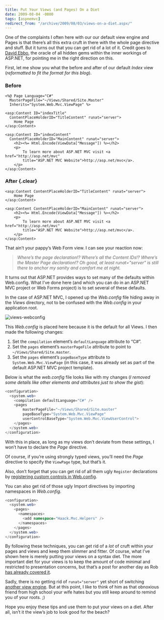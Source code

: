 ```yaml
---
title: Put Your Views (and Pages) On a Diet
date: 2009-08-04 -0800
tags: [aspnemvc]
redirect_from: "/archive/2009/08/03/views-on-a-diet.aspx/"
---
```


One of the complaints I often here with our our default view engine and
Pages is that there’s all this extra cruft in there with the whole page
directive and stuff. But it turns out that you can get rid of a lot of
it. Credit goes to [David
Ebbo](http://blogs.msdn.com/davidebb/ "David Ebbo"), the oracle of all
hidden gems within the inner workings of ASP.NET, for pointing me in the
right direction on this.

First, let me show you what the before and after of our default *Index*
view (*reformatted to fit the format for this blog*).

### Before

```aspx-cs
<%@ Page Language="C#" 
  MasterPageFile="~/Views/Shared/Site.Master" 
  Inherits="System.Web.Mvc.ViewPage" %>

<asp:Content ID="indexTitle" 
  ContentPlaceHolderID="TitleContent" runat="server">
    Home Page
</asp:Content>

<asp:Content ID="indexContent" 
  ContentPlaceHolderID="MainContent" runat="server">
    <h2><%= Html.Encode(ViewData["Message"]) %></h2>
    <p>
        To learn more about ASP.NET MVC visit <a href="http://asp.net/mvc" 
        title="ASP.NET MVC Website">http://asp.net/mvc</a>.
    </p>
</asp:Content>
```

### After {.clear}

```aspx-cs
<asp:Content ContentPlaceHolderID="TitleContent" runat="server">
    Home Page
</asp:Content>

<asp:Content ContentPlaceHolderID="MainContent" runat="server">
    <h2><%= Html.Encode(ViewData["Message"]) %></h2>
    <p>
        To learn more about ASP.NET MVC visit <a href="http://asp.net/mvc" 
        title="ASP.NET MVC Website">http://asp.net/mvc</a>.
    </p>
</asp:Content>
```

That ain’t your pappy’s Web Form view. I can see your reaction now:

> *Where’s the page declaration!? Where’s all the Content IDs!? Where’s
> the Master Page declaration!? Oh good, at least runat="server" is
> still there to anchor my sanity and comfort me at night.*

It turns out that ASP.NET provides ways to set many of the defaults
within Web.config. What I’ve done here (and which you can do in an
ASP.NET MVC project or Web Forms project) is to set several of these
defaults.

In the case of ASP.NET MVC, I opened up the *Web.config* file hiding
away in the *Views* directory, not to be confused with the *Web.config*
in your application root.

![views-webconfig](https://haacked.com/images/haacked_com/WindowsLiveWriter/PutYourViewsandPagesOnaDiet_F0BD/views-webconfig_3.png "views-webconfig")

This *Web.config* is placed here because it is the default for all
Views. I then made the following changes:

1.  Set the `compilation` element’s `defaultLanguage` attribute to
    “C\#”.
2.  Set the `pages` element’s `masterPageFile` attribute to point to
    `~/Views/Shared/Site.master`.
3.  Set the `pages` element’s `pageBaseType` attribute to
    `System.Web.Mvc.ViewPage` (in this case, it was already set as part
    of the default ASP.NET MVC project template).

Below is what the *web.config* file looks like with my changes (*I
removed some details like other elements and attributes just to show the
gist*):

```csharp
<configuration>
  <system.web>
    <compilation defaultLanguage="C#" />
    <pages
        masterPageFile="~/Views/Shared/Site.master"
        pageBaseType="System.Web.Mvc.ViewPage"
        userControlBaseType="System.Web.Mvc.ViewUserControl">
    </pages>
  </system.web>
</configuration>
```

With this in place, as long as my views don’t deviate from these
settings, I won’t have to declare the *Page* directive.

Of course, if you’re using strongly typed views, you’ll need the *Page*
directive to specify the `ViewPage` type, but that’s it.

Also, don’t forget that you can get rid of all them ugly `Register`
declarations by [registering custom controls in
Web.config](https://haacked.com/archive/2006/11/14/Register_Custom_Controls_In_Web.config.aspx "Register custom controls").

You can also get rid of those ugly Import directives by importing
namespaces in *Web.config*.

```csharp
<configuration>
  <system.web>
    <pages>
      <namespaces>
        <add namespace="Haack.Mvc.Helpers" />
      </namespaces>
    </pages>
  </system.web>
</configuration>
```

By following these techniques, you can get rid of a *lot* of cruft
within your pages and views and keep them slimmer and fitter. Of course,
what I’ve shown here is merely putting your views on a syntax diet. The
more important diet for your views is to keep the amount of code minimal
and restricted to presentation concerns, but that’s a post for another
day as Rob [has already covered
it](http://blog.wekeroad.com/blog/asp-net-mvc-avoiding-tag-soup/ "Avoiding Tag Soup").

Sadly, there is no getting rid of `runat="server"` yet short of
switching [another view
engine](https://haacked.com/archive/2008/12/08/asp.net-mvc-northwind-demo-using-the-spark-view-engine.aspx "Northwind on Spark").
But at this point, I like to think of him as that obnoxious friend from
high school your wife hates but you still keep around to remind you of
your roots. ;)

Hope you enjoy these tips and use them to put your views on a diet.
After all, isn’t it the view’s job to look good for the beach?

